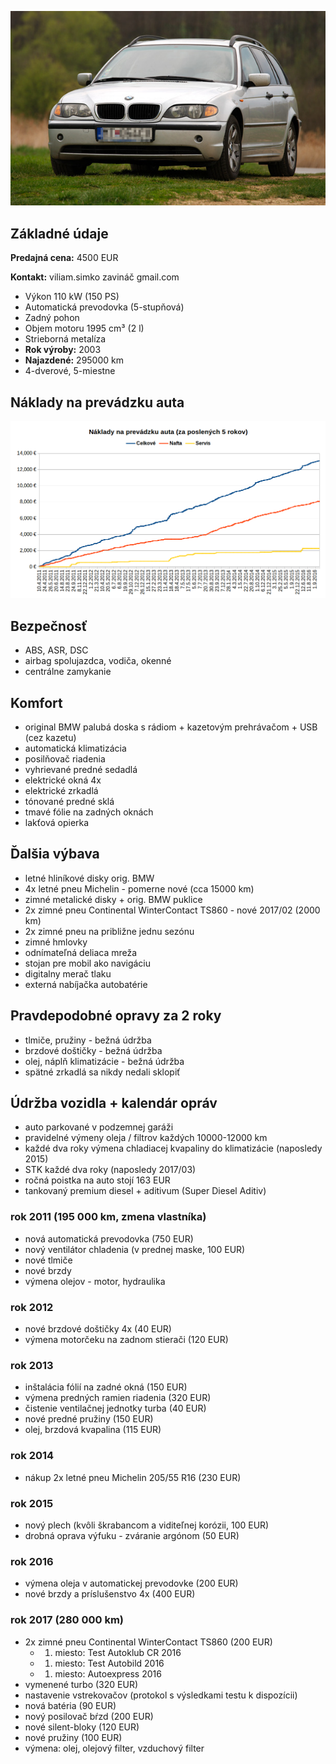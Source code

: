 ![](img/img2.jpg)


## Základné údaje

**Predajná cena:** 4500 EUR

**Kontakt:** viliam.simko zavináč gmail.com

- Výkon 110 kW (150 PS)
- Automatická prevodovka (5-stupňová)
- Zadný pohon
- Objem motoru 1995 cm³ (2 l)
- Strieborná metalíza
- **Rok výroby:** 2003
- **Najazdené:** 295000 km
- 4-dverové, 5-miestne

## Náklady na prevádzku auta

![](img/naklady.png)

## Bezpečnosť
- ABS, ASR, DSC
- airbag spolujazdca, vodiča, okenné
- centrálne zamykanie

## Komfort
- original BMW palubá doska s rádiom + kazetovým prehrávačom + USB (cez kazetu)
- automatická klimatizácia
- posilňovač riadenia
- vyhrievané predné sedadlá
- elektrické okná 4x
- elektrické zrkadlá
- tónované predné sklá
- tmavé fólie na zadných oknách
- lakťová opierka

## Ďalšia výbava
- letné hliníkové disky orig. BMW
- 4x letné pneu Michelin - pomerne nové (cca 15000 km)
- zimné metalické disky + orig. BMW puklice
- 2x zimné pneu Continental WinterContact TS860 - nové 2017/02 (2000 km)
- 2x zimné pneu na približne jednu sezónu
- zimné hmlovky
- odnímateľná deliaca mreža
- stojan pre mobil ako navigáciu
- digitalny merač tlaku
- externá nabíjačka autobatérie

## Pravdepodobné opravy za 2 roky
- tlmiče, pružiny - bežná údržba
- brzdové doštičky - bežná údržba
- olej, náplň klimatizácie - bežná údržba
- spätné zrkadlá sa nikdy nedali sklopiť

## Údržba vozidla + kalendár opráv
- auto parkované v podzemnej garáži
- pravidelné výmeny oleja / filtrov každých 10000-12000 km
- každé dva roky výmena chladiacej kvapaliny do klimatizácie (naposledy 2015)
- STK každé dva roky (naposledy 2017/03)
- ročná poistka na auto stojí 163 EUR
- tankovaný premium diesel + aditivum (Super Diesel Aditiv)

### rok 2011 (195 000 km, zmena vlastníka)
- nová automatická prevodovka (750 EUR)
- nový ventilátor chladenia (v prednej maske, 100 EUR)
- nové tlmiče
- nové brzdy
- výmena olejov - motor, hydraulika

### rok 2012
- nové brzdové doštičky 4x (40 EUR)
- výmena motorčeku na zadnom stierači (120 EUR)

### rok 2013
- inštalácia fólií na zadné okná (150 EUR)
- výmena predných ramien riadenia (320 EUR)
- čistenie ventilačnej jednotky turba (40 EUR)
- nové predné pružiny (150 EUR)
- olej, brzdová kvapalina (115 EUR)

### rok 2014
- nákup 2x letné pneu Michelin 205/55 R16 (230 EUR)

### rok 2015
- nový plech (kvôli škrabancom a viditeľnej korózii, 100 EUR)
- drobná oprava výfuku - zváranie argónom (50 EUR)

### rok 2016
- výmena oleja v automatickej prevodovke (200 EUR)
- nové brzdy a príslušenstvo 4x (400 EUR)

### rok 2017 (280 000 km)
- 2x zimné pneu Continental WinterContact TS860 (200 EUR)
  - 1. miesto: Test Autoklub CR 2016
  - 1. miesto: Test Autobild 2016
  - 1. miesto: Autoexpress 2016
- vymenené turbo (320 EUR)
- nastavenie vstrekovačov (protokol s výsledkami testu k dispozícii)
- nová batéria (90 EUR)
- nový posilovač bŕzd (200 EUR)
- nové silent-bloky (120 EUR)
- nové pružiny (100 EUR)
- výmena: olej, olejový filter, vzduchový filter


